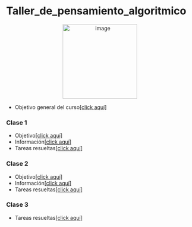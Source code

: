 # Taller_de_pensamiento_algoritmico
<p align="center">
<img width="200" alt="image" src="https://media1.giphy.com/media/4XUc6i0DNzu7usrHVl/giphy.gif?cid=ecf05e47ruw0tm0ctm4k9d2ftrbcbo8ti7fgyps3byzcpwqi&rid=giphy.gif&ct=s">
</p>

- Objetivo general del curso[[click aquí]](https://github.com/HannyCarballo/Taller_de_pensamiento_algoritmico/blob/master/Clases/objetivo.md)

### Clase 1
- Objetivo[[click aquí]](https://github.com/HannyCarballo/Taller_de_pensamiento_algoritmico/blob/master/Clases/Clase%201/objetivo_clase.md)
- Información[[click aquí]](https://github.com/HannyCarballo/Taller_de_pensamiento_algoritmico/tree/master/Clases/Clase%201/Informaci%C3%B3n)
- Tareas resueltas[[click aquí]](https://github.com/HannyCarballo/Taller_de_pensamiento_algoritmico/tree/master/Clases/Clase%201/Tareas)

### Clase 2
- Objetivo[[click aquí]](https://github.com/HannyCarballo/Taller_de_pensamiento_algoritmico/blob/master/Clases/Clase%202/objetivo_clase.md)
- Información[[click aquí]](https://github.com/HannyCarballo/Taller_de_pensamiento_algoritmico/tree/master/Clases/Clase%202/Informaci%C3%B3n)
- Tareas resueltas[[click aquí]](https://github.com/HannyCarballo/Taller_de_pensamiento_algoritmico/tree/master/Clases/Clase%202/Tareas)

### Clase 3
- Tareas resueltas[[click aquí]](https://github.com/HannyCarballo/Taller_de_pensamiento_algoritmico/tree/master/Clases/Clase%203/Tareas)
